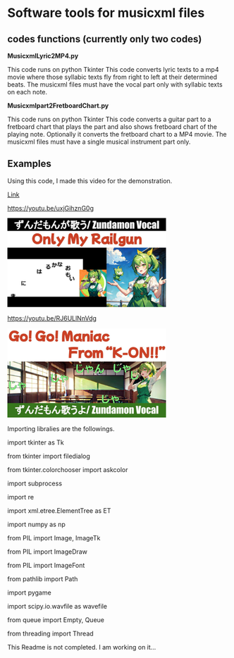 # Software tools for musicxml files

## codes functions (currently only two codes)
**MusicxmlLyric2MP4.py**

This code runs on python Tkinter
This code converts lyric texts to a mp4 movie where those syllabic texts fly from right to left at their determined beats.
The musicxml files must have the vocal part only with syllabic texts on each note.


**Musicxmlpart2FretboardChart.py**

This code runs on python Tkinter
This code converts a guitar part to a fretboard chart that plays the part and also shows fretboard chart of the playing note. Optionally it converts the fretboard chart to a MP4 movie.
The musicxml files must have a single musical instrument part only.


## Examples

Using this code, I made this video for the demonstration.

[Link]((https://github.com/ktakenos/MusicXMLTools/blob/main/images/ZundamonVocal.pptx.jpg)(https://youtu.be/uxjGihznG0g))

https://youtu.be/uxjGihznG0g
<p>
 <img src="https://github.com/ktakenos/MusicXMLTools/blob/main/images/ZundamonVocal.pptx.jpg", width="360px">
</p>


https://youtu.be/RJ6ULlNnVdg
<p>
 <img src="https://github.com/ktakenos/MusicXMLTools/blob/main/images/ZundamonVocal.pptx(1).jpg", width="360px">
</p>


Importing libralies are the followings.

import tkinter as Tk

from tkinter import filedialog

from tkinter.colorchooser import askcolor

import subprocess

import re

import xml.etree.ElementTree as ET

import numpy as np

from PIL import Image, ImageTk

from PIL import ImageDraw

from PIL import ImageFont

from pathlib import Path


import pygame

import scipy.io.wavfile as wavefile

from queue import Empty, Queue

from threading import Thread


This Readme is not completed. I am working on it...

